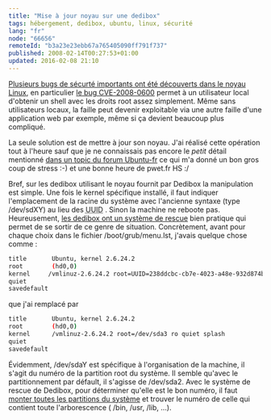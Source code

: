 ```yaml
---
title: "Mise à jour noyau sur une dedibox"
tags: hébergement, dedibox, ubuntu, linux, sécurité
lang: "fr"
node: "66656"
remoteId: "b3a23e23ebb67a765405090ff791f737"
published: 2008-02-14T00:27:53+01:00
updated: 2016-02-08 21:10
---
```


[Plusieurs bugs de sécurté importants ont été découverts dans le noyau Linux](http://linuxfr.org/2008/02/13/23685.html), en particulier [le bug CVE-2008-0600](http://nvd.nist.gov/nvd.cfm?/page/cvename=CVE-2008-0600) permet à un utilisateur local d'obtenir un shell avec les droits root assez simplement. Même sans utilisateurs locaux, la faille peut devenir exploitable via une autre faille d'une application web par exemple, même si ça devient beaucoup plus compliqué.


La seule solution est de mettre à jour son noyau. J'ai réalisé cette opération
tout à l'heure sauf que je ne connaissais pas encore le *petit* détail mentionné
[dans un topic du forum
Ubuntu-fr](http://forum.ubuntu-fr.org/viewtopic.php?pid=1533153#p1533080) ce qui
m'a donné un bon gros coup de stress :-) et une bonne heure de pwet.fr
HS :/


Bref, sur les dedibox utilisant le noyau fournit par Dedibox la manipulation est
simple. Une fois le kernel spécifique
installé, il faut
indiquer l'emplacement de la racine du système avec l'ancienne syntaxe (type
/dev/sdXY) au lieu des <abbr title="Universal Unique Identifier">UUID</abbr> .
Sinon la machine ne reboote pas. Heureusement, [les dedibox ont un système de
rescue](https://documentation.online.net/fr/serveur-dedie/rescue) bien
pratique qui permet de se sortir de ce genre de situation. Concrètement, avant
pour chaque choix dans le fichier /boot/grub/menu.lst, j'avais quelque chose
comme :

``` bash
title       Ubuntu, kernel 2.6.24.2
root        (hd0,0)
kernel     /vmlinuz-2.6.24.2 root=UUID=238ddcbc-cb7e-4023-a48e-932d874b5ef0 ro quiet splash
quiet
savedefault
```


que j'ai remplacé par

``` bash
title       Ubuntu, kernel 2.6.24.2
root        (hd0,0)
kernel      /vmlinuz-2.6.24.2 root=/dev/sda3 ro quiet splash
quiet
savedefault

```


Évidemment, /dev/sdaY est spécifique à l'organisation de la machine, il s'agit
du numéro de la partition root du système. Il semble qu'avec le partitionnement
par défault, il s'agisse de /dev/sda2. Avec le système de rescue de Dedibox,
pour déterminer qu'elle est le bon numéro, il faut [monter toutes les partitions
du
système](http://documentation.dedibox.fr/doku.php?id=gestion:rescue2#modifier_la_configuration_du_bootloader)
et trouver le numéro de celle qui contient toute l'arborescence ( /bin, /usr,
/lib, …).
